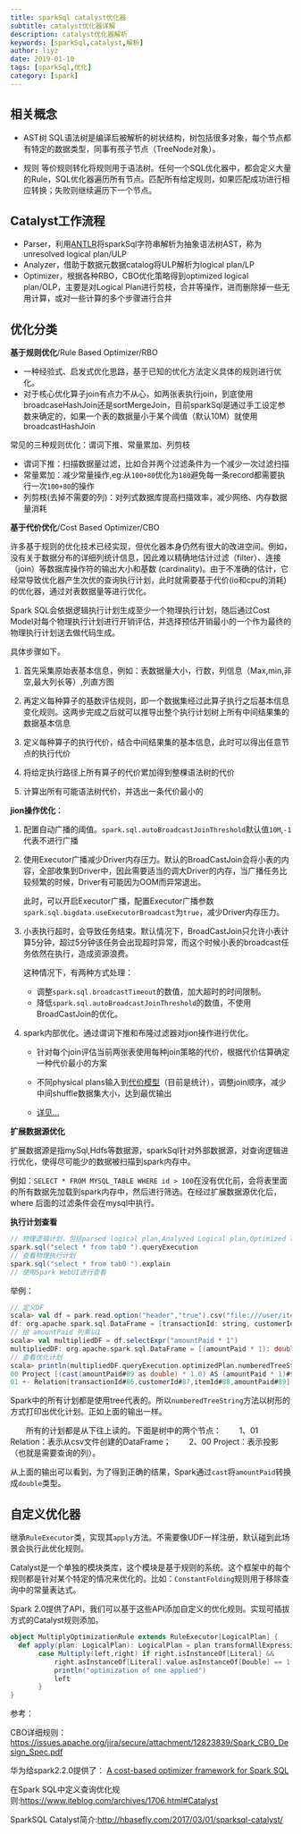 ```yaml
---
title: sparkSql catalyst优化器
subtitle: catalyst优化器详解
description: catalyst优化器解析
keywords: [sparkSql,catalyst,解析]
author: liyz
date: 2019-01-10
tags: [sparkSql,优化]
category: [spark]
---
```


## 相关概念

- AST树
   SQL语法树是编译后被解析的树状结构，树包括很多对象，每个节点都有特定的数据类型，同事有孩子节点（TreeNode对象）。

- 规则
   等价规则转化将规则用于语法树。任何一个SQL优化器中，都会定义大量的Rule，SQL优化器遍历所有节点。匹配所有给定规则，如果匹配成功进行相应转换；失败则继续遍历下一个节点。

## **Catalyst工作流程**

- Parser，利用[ANTLR](https://link.jianshu.com/?t=https%3A%2F%2Fgithub.com%2Fantlr%2Fantlr4)将sparkSql字符串解析为抽象语法树AST，称为unresolved logical plan/ULP
- Analyzer，借助于数据元数据catalog将ULP解析为logical plan/LP
- Optimizer，根据各种RBO，CBO优化策略得到optimized logical plan/OLP，主要是对Logical Plan进行剪枝，合并等操作，进而删除掉一些无用计算，或对一些计算的多个步骤进行合并

## **优化分类**

**基于规则优化**/Rule Based Optimizer/RBO

- 一种经验式、启发式优化思路，基于已知的优化方法定义具体的规则进行优化。
- 对于核心优化算子join有点力不从心，如两张表执行join，到底使用broadcaseHashJoin还是sortMergeJoin，目前sparkSql是通过手工设定参数来确定的，如果一个表的数据量小于某个阈值（默认10M）就使用broadcastHashJoin

常见的三种规则优化：谓词下推、常量累加、列剪枝

- 谓词下推：扫描数据量过滤，比如合并两个过滤条件为一个减少一次过滤扫描
- 常量累加：减少常量操作,eg:从`100+80`优化为`180`避免每一条record都需要执行一次`100+80`的操作
- 列剪枝(去掉不需要的列)：对列式数据库提高扫描效率，减少网络、内存数据量消耗

**基于代价优化**/Cost Based Optimizer/CBO

许多基于规则的优化技术已经实现，但优化器本身仍然有很大的改进空间。例如，没有关于数据分布的详细列统计信息，因此难以精确地估计过滤（filter）、连接（join）等数据库操作符的输出大小和基数 (cardinality)。由于不准确的估计，它经常导致优化器产生次优的查询执行计划，此时就需要基于代价(io和cpu的消耗)的优化器，通过对表数据量等进行优化。

Spark SQL会依据逻辑执行计划生成至少一个物理执行计划，随后通过Cost Model对每个物理执行计划进行开销评估，并选择预估开销最小的一个作为最终的物理执行计划送去做代码生成。

具体步骤如下。

1. 首先采集原始表基本信息，例如：表数据量大小，行数，列信息（Max,min,非空,最大列长等）,列直方图

2. 再定义每种算子的基数评估规则，即一个数据集经过此算子执行之后基本信息变化规则。这两步完成之后就可以推导出整个执行计划树上所有中间结果集的数据基本信息

3. 定义每种算子的执行代价，结合中间结果集的基本信息，此时可以得出任意节点的执行代价

4. 将给定执行路径上所有算子的代价累加得到整棵语法树的代价

5. 计算出所有可能语法树代价，并选出一条代价最小的



**jion操作优化**：

1. 配置自动广播的阈值。`spark.sql.autoBroadcastJoinThreshold`默认值`10M`,`-1`代表不进行广播

2. 使用Executor广播减少Driver内存压力。默认的BroadCastJoin会将小表的内容，全部收集到Driver中，因此需要适当的调大Driver的内存，当广播任务比较频繁的时候，Driver有可能因为OOM而异常退出。

   此时，可以开启Executor广播，配置Executor广播参数`spark.sql.bigdata.useExecutorBroadcast`为`true`，减少Driver内存压力。

3. 小表执行超时，会导致任务结束。默认情况下，BroadCastJoin只允许小表计算5分钟，超过5分钟该任务会出现超时异常，而这个时候小表的broadcast任务依然在执行，造成资源浪费。

   这种情况下，有两种方式处理：

   - 调整`spark.sql.broadcastTimeout`的数值，加大超时的时间限制。
   - 降低`spark.sql.autoBroadcastJoinThreshold`的数值，不使用BroadCastJoin的优化。

4. spark内部优化。通过谓词下推和布隆过滤器对jion操作进行优化。

   - 针对每个join评估当前两张表使用每种join策略的代价，根据代价估算确定一种代价最小的方案

   - 不同physical plans输入到[代价模型](https://link.jianshu.com/?t=https%3A%2F%2Fwww.slideshare.net%2Fdatabricks%2Fcostbased-optimizer-in-apache-spark-22)（目前是统计），调整join顺序，减少中间shuffle数据集大小，达到最优输出

   - [详见...](https://my.oschina.net/freelili/blog/3001124)



**扩展数据源优化**

扩展数据源是指mySql,Hdfs等数据源，sparkSql针对外部数据源，对查询逻辑进行优化，使得尽可能少的数据被扫描到spark内存中。

例如：`SELECT * FROM MYSQL_TABLE WHERE id > 100`在没有优化前，会将表里面的所有数据先加载到spark内存中，然后进行筛选。在经过扩展数据源优化后，where 后面的过滤条件会在mysql中执行。



**执行计划查看**

```scala
// 物理逻辑计划，包括parsed logical plan,Analyzed Logical plan,Optimized logical plan
spark.sql("select * from tab0 ").queryExecution
// 查看物理执行计划
spark.sql("select * from tab0 ").explain
// 使用Spark WebUI进行查看
```



举例：

```scala
// 定义DF
scala> val df = park.read.option("header","true").csv("file:///user/iteblog/sales.csv")
df: org.apache.spark.sql.DataFrame = [transactionId: string, customerId: string ... 2 more fields]
// 给 amountPaid 列乘以1
scala> val multipliedDF = df.selectExpr("amountPaid * 1")
multipliedDF: org.apache.spark.sql.DataFrame = [(amountPaid * 1): double]
// 查看优化计划 
scala> println(multipliedDF.queryExecution.optimizedPlan.numberedTreeString)
00 Project [(cast(amountPaid#89 as double) * 1.0) AS (amountPaid * 1)#91]
01 +- Relation[transactionId#86,customerId#87,itemId#88,amountPaid#89] csv
```

Spark中的所有计划都是使用tree代表的。所以`numberedTreeString`方法以树形的方式打印出优化计划。正如上面的输出一样。

　　所有的计划都是从下往上读的。下面是树中的两个节点：
　　1、01 Relation：表示从csv文件创建的DataFrame；
　　2、00 Project：表示投影（也就是需要查询的列）。

从上面的输出可以看到，为了得到正确的结果，Spark通过`cast`将`amountPaid`转换成`double`类型。

## 自定义优化器

继承`RuleExecutor`类，实现其`apply`方法。不需要像UDF一样注册，默认碰到此场景会执行此优化规则。

Catalyst是一个单独的模块类库，这个模块是基于规则的系统。这个框架中的每个规则都是针对某个特定的情况来优化的。比如：`ConstantFolding`规则用于移除查询中的常量表达式。

Spark 2.0提供了API，我们可以基于这些API添加自定义的优化规则。实现可插拔方式的Catalyst规则添加。

```scala
object MultiplyOptimizationRule extends RuleExecutor[LogicalPlan] {
  def apply(plan: LogicalPlan): LogicalPlan = plan transformAllExpressions {
       case Multiply(left,right) if right.isInstanceOf[Literal] &&
           right.asInstanceOf[Literal].value.asInstanceOf[Double] == 1.0 =>
           println("optimization of one applied")
           left
       }
}
```



参考：

CBO详细规则：https://issues.apache.org/jira/secure/attachment/12823839/Spark_CBO_Design_Spec.pdf

华为给spark2.2.0提供了： [A cost-based optimizer framework for Spark SQL](https://issues.apache.org/jira/browse/SPARK-16026)

在Spark SQL中定义查询优化规则:https://www.iteblog.com/archives/1706.html#Catalyst

SparkSQL  Catalyst简介:http://hbasefly.com/2017/03/01/sparksql-catalyst/